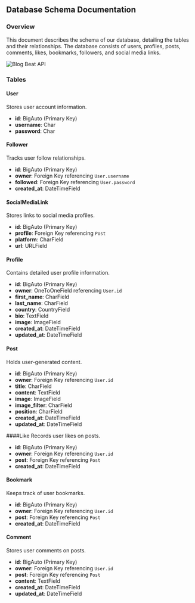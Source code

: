 ## Database Schema Documentation

### Overview
This document describes the schema of our database, detailing the tables and their relationships. The database consists of users, profiles, posts, comments, likes, bookmarks, followers, and social media links.

![Blog Beat API](https://github.com/j0hanz/blog_beat_api/assets/159924955/e5253030-410e-4905-accb-6587aecee6d2)

### Tables

#### User
Stores user account information.
- **id**: BigAuto (Primary Key)
- **username**: Char
- **password**: Char

#### Follower
Tracks user follow relationships.
- **id**: BigAuto (Primary Key)
- **owner**: Foreign Key referencing `User.username`
- **followed**: Foreign Key referencing `User.password`
- **created_at**: DateTimeField

#### SocialMediaLink
Stores links to social media profiles.
- **id**: BigAuto (Primary Key)
- **profile**: Foreign Key referencing `Post`
- **platform**: CharField
- **url**: URLField

#### Profile
Contains detailed user profile information.
- **id**: BigAuto (Primary Key)
- **owner**: OneToOneField referencing `User.id`
- **first_name**: CharField
- **last_name**: CharField
- **country**: CountryField
- **bio**: TextField
- **image**: ImageField
- **created_at**: DateTimeField
- **updated_at**: DateTimeField

#### Post
Holds user-generated content.
- **id**: BigAuto (Primary Key)
- **owner**: Foreign Key referencing `User.id`
- **title**: CharField
- **content**: TextField
- **image**: ImageField
- **image_filter**: CharField
- **position**: CharField
- **created_at**: DateTimeField
- **updated_at**: DateTimeField

####Like
Records user likes on posts.
- **id**: BigAuto (Primary Key)
- **owner**: Foreign Key referencing `User.id`
- **post**: Foreign Key referencing `Post`
- **created_at**: DateTimeField

#### Bookmark
Keeps track of user bookmarks.
- **id**: BigAuto (Primary Key)
- **owner**: Foreign Key referencing `User.id`
- **post**: Foreign Key referencing `Post`
- **created_at**: DateTimeField

#### Comment
Stores user comments on posts.
- **id**: BigAuto (Primary Key)
- **owner**: Foreign Key referencing `User.id`
- **post**: Foreign Key referencing `Post`
- **content**: TextField
- **created_at**: DateTimeField
- **updated_at**: DateTimeField
